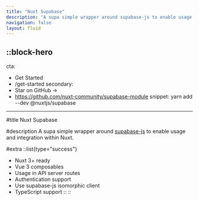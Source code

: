 ```yaml
---
title: "Nuxt Supabase"
description: "A supa simple wrapper around supabase-js to enable usage and integration within Nuxt."
navigation: false
layout: fluid
---
```


::block-hero
---
cta:
  - Get Started
  - /get-started
secondary:
  - Star on GitHub ->
  - https://github.com/nuxt-community/supabase-module
snippet: yarn add --dev @nuxtjs/supabase
---

#title
Nuxt Supabase

#description
A supa simple wrapper around [supabase-js](https://github.com/supabase/supabase-js) to enable usage and integration within Nuxt.

#extra
  ::list{type="success"}
  - Nuxt 3+ ready
  - Vue 3 composables
  - Usage in API server routes
  - Authentication support
  - Use supabase-js isomorphic client
  - TypeScript support
  ::
::
